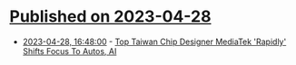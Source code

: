 # [Published on 2023-04-28](index.md)

* [2023-04-28, 16:48:00](https://hardware.slashdot.org/story/23/04/28/1649207/top-taiwan-chip-designer-mediatek-rapidly-shifts-focus-to-autos-ai?utm_source=rss1.0mainlinkanon&utm_medium=feed) - [Top Taiwan Chip Designer MediaTek 'Rapidly' Shifts Focus To Autos, AI](https://hardware.slashdot.org/story/23/04/28/1649207/top-taiwan-chip-designer-mediatek-rapidly-shifts-focus-to-autos-ai?utm_source=rss1.0mainlinkanon&utm_medium=feed)
